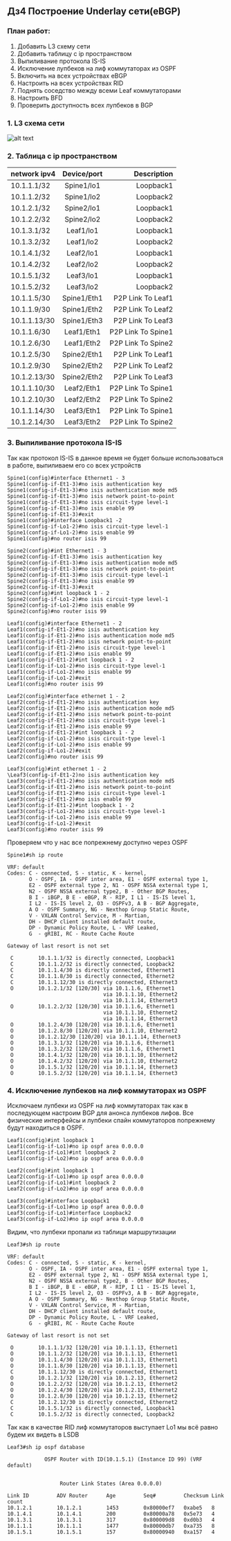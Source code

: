 ## Дз4 Построение Underlay сети(eBGP)
### План работ:
1. Добавить L3 схему сети
2. Добавить таблицу с ip пространством
3. Выпиливание протокола IS-IS
4. Исключение лупбеков на лиф коммутаторах из OSPF
4. Включить на всех устройствах eBGP
5. Настроить на всех устройствах RID
6. Поднять соседство между всеми Leaf коммутаторами
7. Настроить BFD
8. Проверить доступность всех лупбеков в BGP

### 1. L3 схема сети
![alt text](../ДЗ1_Основы_Проектирования_Сети/image.png)

### 2. Таблица с ip пространством
| network ipv4 | Device/port|    Description    |
|--------------|:----------:| -----------------:|
| 10.1.1.1/32  | Spine1/lo1 |     Loopback1     |
| 10.1.1.2/32  | Spine1/lo2 |     Loopback2     |
| 10.1.2.1/32  | Spine2/lo1 |     Loopback1     |
| 10.1.2.2/32  | Spine2/lo2 |     Loopback2     |
| 10.1.3.1/32  |  Leaf1/lo1 |     Loopback1     |
| 10.1.3.2/32  |  Leaf1/lo2 |     Loopback2     |
| 10.1.4.1/32  |  Leaf2/lo1 |     Loopback1     |
| 10.1.4.2/32  |  Leaf2/lo2 |     Loopback2     |
| 10.1.5.1/32  |  Leaf3/lo1 |     Loopback1     |
| 10.1.5.2/32  |  Leaf3/lo2 |     Loopback2     |
| 10.1.1.5/30  | Spine1/Eth1| P2P Link To Leaf1 |
| 10.1.1.9/30  | Spine1/Eth2| P2P Link To Leaf2 |
| 10.1.1.13/30 | Spine1/Eth3| P2P Link To Leaf3 |
| 10.1.1.6/30  | Leaf1/Eth1 | P2P Link To Spine1|
| 10.1.2.6/30  | Leaf1/Eth2 | P2P Link To Spine2|
| 10.1.2.5/30  | Spine2/Eth1| P2P Link To Leaf1 |
| 10.1.2.9/30  | Spine2/Eth2| P2P Link To Leaf2 |
| 10.1.2.13/30 | Spine2/Eth2| P2P Link To Leaf3 |
| 10.1.1.10/30 | Leaf2/Eth1 | P2P Link To Spine1|
| 10.1.2.10/30 | Leaf2/Eth2 | P2P Link To Spine2|
| 10.1.1.14/30 | Leaf3/Eth1 | P2P Link To Spine1|
| 10.1.2.14/30 | Leaf3/Eth2 | P2P Link To Spine2|

### 3. Выпиливание протокола IS-IS
Так как протокол IS-IS в данное время не будет больше использоваться в работе, выпиливаем его со всех устройств

```console
Spine1(config)#interface Ethernet1 - 3
Spine1(config-if-Et1-3)#no isis authentication key
Spine1(config-if-Et1-3)#no isis authentication mode md5
Spine1(config-if-Et1-3)#no isis network point-to-point
Spine1(config-if-Et1-3)#no isis circuit-type level-1
Spine1(config-if-Et1-3)#no isis enable 99
Spine1(config-if-Et1-3)#exit
Spine1(config)#interface Loopback1 -2
Spine1(config-if-Lo1-2)#no isis circuit-type level-1
Spine1(config-if-Lo1-2)#no isis enable 99
Spine1(config)#no router isis 99

Spine2(config)#int Ethernet1 - 3
Spine2(config-if-Et1-3)#no isis authentication key
Spine2(config-if-Et1-3)#no isis authentication mode md5
Spine2(config-if-Et1-3)#no isis network point-to-point
Spine2(config-if-Et1-3)#no isis circuit-type level-1
Spine2(config-if-Et1-3)#no isis enable 99
Spine2(config-if-Et1-3)#exit
Spine2(config)#int loopback 1 - 2
Spine2(config-if-Lo1-2)#no isis circuit-type level-1
Spine2(config-if-Lo1-2)#no isis enable 99
Spine2(config)#no router isis 99

Leaf1(config)#interface Ethernet1 - 2
Leaf1(config-if-Et1-2)#no isis authentication key
Leaf1(config-if-Et1-2)#no isis authentication mode md5
Leaf1(config-if-Et1-2)#no isis network point-to-point
Leaf1(config-if-Et1-2)#no isis circuit-type level-1
Leaf1(config-if-Et1-2)#no isis enable 99
Leaf1(config-if-Et1-2)#int loopback 1 - 2
Leaf1(config-if-Lo1-2)#no isis circuit-type level-1
Leaf1(config-if-Lo1-2)#no isis enable 99
Leaf1(config-if-Lo1-2)#exit
Leaf1(config)#no router isis 99

Leaf2(config)#interface ethernet 1 - 2
Leaf2(config-if-Et1-2)#no isis authentication key
Leaf2(config-if-Et1-2)#no isis authentication mode md5
Leaf2(config-if-Et1-2)#no isis network point-to-point
Leaf2(config-if-Et1-2)#no isis circuit-type level-1
Leaf2(config-if-Et1-2)#no isis enable 99
Leaf2(config-if-Et1-2)#int loopback 1 - 2
Leaf2(config-if-Lo1-2)#no isis circuit-type level-1
Leaf2(config-if-Lo1-2)#no isis enable 99
Leaf2(config-if-Lo1-2)#exit
Leaf2(config)#no router isis 99

Leaf3(config)#int ethernet 1 - 2
\Leaf3(config-if-Et1-2)no isis authentication key
Leaf3(config-if-Et1-2)#no isis authentication mode md5
Leaf3(config-if-Et1-2)#no isis network point-to-point
Leaf3(config-if-Et1-2)#no isis circuit-type level-1
Leaf3(config-if-Et1-2)#no isis enable 99
Leaf3(config-if-Et1-2)#int loopback 1 - 2
Leaf3(config-if-Lo1-2)#no isis circuit-type level-1
Leaf3(config-if-Lo1-2)#no isis enable 99
Leaf3(config-if-Lo1-2)#exit
Leaf3(config)#no router isis 99
```

Проверяем что у нас все попрежнему доступно через OSPF

```console
Spine1#sh ip route

VRF: default
Codes: C - connected, S - static, K - kernel, 
       O - OSPF, IA - OSPF inter area, E1 - OSPF external type 1,
       E2 - OSPF external type 2, N1 - OSPF NSSA external type 1,
       N2 - OSPF NSSA external type2, B - Other BGP Routes,
       B I - iBGP, B E - eBGP, R - RIP, I L1 - IS-IS level 1,
       I L2 - IS-IS level 2, O3 - OSPFv3, A B - BGP Aggregate,
       A O - OSPF Summary, NG - Nexthop Group Static Route,
       V - VXLAN Control Service, M - Martian,
       DH - DHCP client installed default route,
       DP - Dynamic Policy Route, L - VRF Leaked,
       G  - gRIBI, RC - Route Cache Route

Gateway of last resort is not set

 C        10.1.1.1/32 is directly connected, Loopback1
 C        10.1.1.2/32 is directly connected, Loopback2
 C        10.1.1.4/30 is directly connected, Ethernet1
 C        10.1.1.8/30 is directly connected, Ethernet2
 C        10.1.1.12/30 is directly connected, Ethernet3
 O        10.1.2.1/32 [120/30] via 10.1.1.6, Ethernet1
                               via 10.1.1.10, Ethernet2
                               via 10.1.1.14, Ethernet3
 O        10.1.2.2/32 [120/30] via 10.1.1.6, Ethernet1
                               via 10.1.1.10, Ethernet2
                               via 10.1.1.14, Ethernet3
 O        10.1.2.4/30 [120/20] via 10.1.1.6, Ethernet1
 O        10.1.2.8/30 [120/20] via 10.1.1.10, Ethernet2
 O        10.1.2.12/30 [120/20] via 10.1.1.14, Ethernet3
 O        10.1.3.1/32 [120/20] via 10.1.1.6, Ethernet1
 O        10.1.3.2/32 [120/20] via 10.1.1.6, Ethernet1
 O        10.1.4.1/32 [120/20] via 10.1.1.10, Ethernet2
 O        10.1.4.2/32 [120/20] via 10.1.1.10, Ethernet2
 O        10.1.5.1/32 [120/20] via 10.1.1.14, Ethernet3
 O        10.1.5.2/32 [120/20] via 10.1.1.14, Ethernet3
```

### 4. Исключение лупбеков на лиф коммутаторах из OSPF
Исключаем лупбеки из OSPF на лиф коммутаторах так как в последующем настроим BGP для анонса лупбеков лифов. Все физические интерфейсы и лупбеки спайн коммутаторов попрежнему будут находиться в OSPF.

```console
Leaf1(config)#int loopback 1
Leaf1(config-if-Lo1)#no ip ospf area 0.0.0.0
Leaf1(config-if-Lo1)#int loopback 2
Leaf1(config-if-Lo2)#no ip ospf area 0.0.0.0

Leaf2(config)#int loopback 1
Leaf2(config-if-Lo1)#no ip ospf area 0.0.0.0
Leaf2(config-if-Lo1)#int loopback 2
Leaf2(config-if-Lo2)#no ip ospf area 0.0.0.0

Leaf3(config)#interface Loopback1
Leaf3(config-if-Lo1)#no ip ospf area 0.0.0.0
Leaf3(config-if-Lo1)#interface Loopback2
Leaf3(config-if-Lo2)#no ip ospf area 0.0.0.0
```
Видим, что лупбеки пропали из таблици маршрутизации

```console
Leaf3#sh ip route

VRF: default
Codes: C - connected, S - static, K - kernel, 
       O - OSPF, IA - OSPF inter area, E1 - OSPF external type 1,
       E2 - OSPF external type 2, N1 - OSPF NSSA external type 1,
       N2 - OSPF NSSA external type2, B - Other BGP Routes,
       B I - iBGP, B E - eBGP, R - RIP, I L1 - IS-IS level 1,
       I L2 - IS-IS level 2, O3 - OSPFv3, A B - BGP Aggregate,
       A O - OSPF Summary, NG - Nexthop Group Static Route,
       V - VXLAN Control Service, M - Martian,
       DH - DHCP client installed default route,
       DP - Dynamic Policy Route, L - VRF Leaked,
       G  - gRIBI, RC - Route Cache Route

Gateway of last resort is not set

 O        10.1.1.1/32 [120/20] via 10.1.1.13, Ethernet1
 O        10.1.1.2/32 [120/20] via 10.1.1.13, Ethernet1
 O        10.1.1.4/30 [120/20] via 10.1.1.13, Ethernet1
 O        10.1.1.8/30 [120/20] via 10.1.1.13, Ethernet1
 C        10.1.1.12/30 is directly connected, Ethernet1
 O        10.1.2.1/32 [120/20] via 10.1.2.13, Ethernet2
 O        10.1.2.2/32 [120/20] via 10.1.2.13, Ethernet2
 O        10.1.2.4/30 [120/20] via 10.1.2.13, Ethernet2
 O        10.1.2.8/30 [120/20] via 10.1.2.13, Ethernet2
 C        10.1.2.12/30 is directly connected, Ethernet2
 C        10.1.5.1/32 is directly connected, Loopback1
 C        10.1.5.2/32 is directly connected, Loopback2
```

Так как в качестве RID лиф коммутаторов выступает Lo1 мы всё равно будем их видеть в LSDB


```console
Leaf3#sh ip ospf database 

            OSPF Router with ID(10.1.5.1) (Instance ID 99) (VRF default)


                 Router Link States (Area 0.0.0.0)

Link ID         ADV Router      Age         Seq#         Checksum Link count
10.1.2.1        10.1.2.1        1453        0x80000ef7   0xabe5   8
10.1.4.1        10.1.4.1        200         0x80000a78   0x5e73   4
10.1.3.1        10.1.3.1        317         0x800009d8   0xd0b3   4
10.1.1.1        10.1.1.1        1477        0x80000db7   0xa735   8
10.1.5.1        10.1.5.1        157         0x80000940   0xa157   4
```
